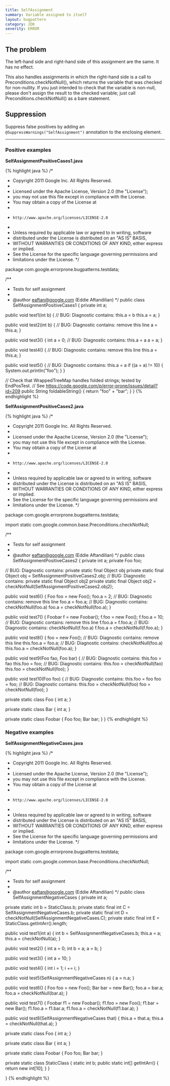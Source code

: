 ```yaml
---
title: SelfAssignment
summary: Variable assigned to itself
layout: bugpattern
category: JDK
severity: ERROR
---
```


<!--
*** AUTO-GENERATED, DO NOT MODIFY ***
To make changes, edit the @BugPattern annotation or the explanation in docs/bugpattern.
-->

## The problem
The left-hand side and right-hand side of this assignment are the same. It has
no effect.

This also handles assignments in which the right-hand side is a call to
Preconditions.checkNotNull(), which returns the variable that was checked for
non-nullity. If you just intended to check that the variable is non-null, please
don't assign the result to the checked variable; just call
Preconditions.checkNotNull() as a bare statement.

## Suppression
Suppress false positives by adding an `@SuppressWarnings("SelfAssignment")` annotation to the enclosing element.

----------

### Positive examples
__SelfAssignmentPositiveCases1.java__

{% highlight java %}
/*
 * Copyright 2011 Google Inc. All Rights Reserved.
 *
 * Licensed under the Apache License, Version 2.0 (the "License");
 * you may not use this file except in compliance with the License.
 * You may obtain a copy of the License at
 *
 *     http://www.apache.org/licenses/LICENSE-2.0
 *
 * Unless required by applicable law or agreed to in writing, software
 * distributed under the License is distributed on an "AS IS" BASIS,
 * WITHOUT WARRANTIES OR CONDITIONS OF ANY KIND, either express or implied.
 * See the License for the specific language governing permissions and
 * limitations under the License.
 */

package com.google.errorprone.bugpatterns.testdata;

/**
 * Tests for self assignment
 * 
 * @author eaftan@google.com (Eddie Aftandilian)
 */
public class SelfAssignmentPositiveCases1 {
  private int a;
  
  public void test1(int b) {
    // BUG: Diagnostic contains: this.a = b
    this.a = a;
  } 
  
  public void test2(int b) {
    // BUG: Diagnostic contains: remove this line
    a = this.a;
  }
  
  public void test3() {
    int a = 0;
    // BUG: Diagnostic contains: this.a = a
    a = a;
  }
  
  public void test4() {
    // BUG: Diagnostic contains: remove this line
    this.a = this.a;
  }

  public void test5() {
    // BUG: Diagnostic contains: this.a = a
    if ((a = a) != 10) {
      System.out.println("foo");
    }
  }

  // Check that WrappedTreeMap handles folded strings; tested by EndPosTest.
  // See https://code.google.com/p/error-prone/issues/detail?id=209
  public String foldableString() {
    return "foo" + "bar";
  }
}
{% endhighlight %}

__SelfAssignmentPositiveCases2.java__

{% highlight java %}
/*
 * Copyright 2011 Google Inc. All Rights Reserved.
 *
 * Licensed under the Apache License, Version 2.0 (the "License");
 * you may not use this file except in compliance with the License.
 * You may obtain a copy of the License at
 *
 *     http://www.apache.org/licenses/LICENSE-2.0
 *
 * Unless required by applicable law or agreed to in writing, software
 * distributed under the License is distributed on an "AS IS" BASIS,
 * WITHOUT WARRANTIES OR CONDITIONS OF ANY KIND, either express or implied.
 * See the License for the specific language governing permissions and
 * limitations under the License.
 */

package com.google.errorprone.bugpatterns.testdata;

import static com.google.common.base.Preconditions.checkNotNull;

/**
 * Tests for self assignment
 * 
 * @author eaftan@google.com (Eddie Aftandilian)
 */
public class SelfAssignmentPositiveCases2 {
  private int a;
  private Foo foo;
  
  // BUG: Diagnostic contains: private static final Object obj
  private static final Object obj = SelfAssignmentPositiveCases2.obj;
  // BUG: Diagnostic contains: private static final Object obj2
  private static final Object obj2 = checkNotNull(SelfAssignmentPositiveCases2.obj2);
    
  public void test6() {
    Foo foo = new Foo();
    foo.a = 2;
    // BUG: Diagnostic contains: remove this line
    foo.a = foo.a;
    // BUG: Diagnostic contains: checkNotNull(foo.a)
    foo.a = checkNotNull(foo.a);
  }
  
  public void test7() {
    Foobar f = new Foobar();
    f.foo = new Foo();
    f.foo.a = 10;
    // BUG: Diagnostic contains: remove this line
    f.foo.a = f.foo.a;
    // BUG: Diagnostic contains: checkNotNull(f.foo.a)
    f.foo.a = checkNotNull(f.foo.a);
  }
  
  public void test8() {
    foo = new Foo();
    // BUG: Diagnostic contains: remove this line
    this.foo.a = foo.a;
    // BUG: Diagnostic contains: checkNotNull(foo.a)
    this.foo.a = checkNotNull(foo.a);
  }
  
  public void test9(Foo fao, Foo bar) {
    // BUG: Diagnostic contains: this.foo = fao
    this.foo = foo;
    // BUG: Diagnostic contains: this.foo = checkNotNull(fao)
    this.foo = checkNotNull(foo);
  }
  
  public void test10(Foo foo) {
    // BUG: Diagnostic contains: this.foo = foo
    foo = foo;
    // BUG: Diagnostic contains: this.foo = checkNotNull(foo)
    foo = checkNotNull(foo);
  }
     
  private static class Foo {
    int a;
  }
  
  private static class Bar {
    int a;
  }
  
  private static class Foobar {
    Foo foo;
    Bar bar;
  }
}
{% endhighlight %}

### Negative examples
__SelfAssignmentNegativeCases.java__

{% highlight java %}
/*
 * Copyright 2011 Google Inc. All Rights Reserved.
 *
 * Licensed under the Apache License, Version 2.0 (the "License");
 * you may not use this file except in compliance with the License.
 * You may obtain a copy of the License at
 *
 *     http://www.apache.org/licenses/LICENSE-2.0
 *
 * Unless required by applicable law or agreed to in writing, software
 * distributed under the License is distributed on an "AS IS" BASIS,
 * WITHOUT WARRANTIES OR CONDITIONS OF ANY KIND, either express or implied.
 * See the License for the specific language governing permissions and
 * limitations under the License.
 */

package com.google.errorprone.bugpatterns.testdata;

import static com.google.common.base.Preconditions.checkNotNull;

/**
 * Tests for self assignment
 *
 * @author eaftan@google.com (Eddie Aftandilian)
 */
public class SelfAssignmentNegativeCases {
  private int a;
  
  private static int b = StaticClass.b;
  private static final int C = SelfAssignmentNegativeCases.b;
  private static final int D = checkNotNull(SelfAssignmentNegativeCases.C);
  private static final int E = StaticClass.getIntArr().length;
  
  public void test1(int a) {
    int b = SelfAssignmentNegativeCases.b;
    this.a = a;
    this.a = checkNotNull(a);
  }
  
  public void test2() {
    int a = 0;
    int b = a;
    a = b;
  }
  
  public void test3() {
    int a = 10;
  }
  
  public void test4() {
    int i = 1;
    i += i;
  }
  
  public void test5(SelfAssignmentNegativeCases n) {
    a = n.a;
  }
  
  public void test6() {
    Foo foo = new Foo();
    Bar bar = new Bar();
    foo.a = bar.a;
    foo.a = checkNotNull(bar.a);
  }
  
  public void test7() {
    Foobar f1 = new Foobar();
    f1.foo = new Foo();
    f1.bar = new Bar();
    f1.foo.a = f1.bar.a;
    f1.foo.a = checkNotNull(f1.bar.a);
  }
  
  public void test8(SelfAssignmentNegativeCases that) {
    this.a = that.a;
    this.a = checkNotNull(that.a);
  }
  
  private static class Foo {
    int a;
  }
  
  private static class Bar {
    int a;
  }
  
  private static class Foobar {
    Foo foo;
    Bar bar;
  }
  
  private static class StaticClass {
    static int b;
    public static int[] getIntArr() {
      return new int[10];
    }
  }
  
}
{% endhighlight %}

